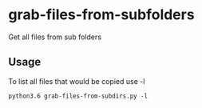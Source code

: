 # grab-files-from-subfolders
Get all files from sub folders

## Usage
To list all files that would be copied use -l
```
python3.6 grab-files-from-subdirs.py -l
```

